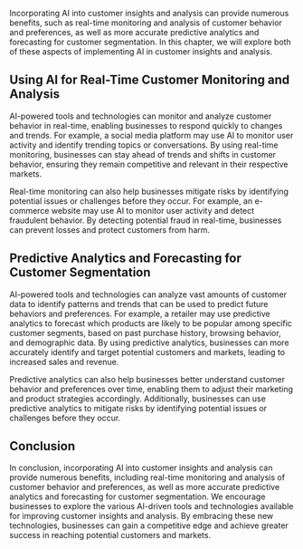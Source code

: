 
Incorporating AI into customer insights and analysis can provide numerous benefits, such as real-time monitoring and analysis of customer behavior and preferences, as well as more accurate predictive analytics and forecasting for customer segmentation. In this chapter, we will explore both of these aspects of implementing AI in customer insights and analysis.

Using AI for Real-Time Customer Monitoring and Analysis
-------------------------------------------------------

AI-powered tools and technologies can monitor and analyze customer behavior in real-time, enabling businesses to respond quickly to changes and trends. For example, a social media platform may use AI to monitor user activity and identify trending topics or conversations. By using real-time monitoring, businesses can stay ahead of trends and shifts in customer behavior, ensuring they remain competitive and relevant in their respective markets.

Real-time monitoring can also help businesses mitigate risks by identifying potential issues or challenges before they occur. For example, an e-commerce website may use AI to monitor user activity and detect fraudulent behavior. By detecting potential fraud in real-time, businesses can prevent losses and protect customers from harm.

Predictive Analytics and Forecasting for Customer Segmentation
--------------------------------------------------------------

AI-powered tools and technologies can analyze vast amounts of customer data to identify patterns and trends that can be used to predict future behaviors and preferences. For example, a retailer may use predictive analytics to forecast which products are likely to be popular among specific customer segments, based on past purchase history, browsing behavior, and demographic data. By using predictive analytics, businesses can more accurately identify and target potential customers and markets, leading to increased sales and revenue.

Predictive analytics can also help businesses better understand customer behavior and preferences over time, enabling them to adjust their marketing and product strategies accordingly. Additionally, businesses can use predictive analytics to mitigate risks by identifying potential issues or challenges before they occur.

Conclusion
----------

In conclusion, incorporating AI into customer insights and analysis can provide numerous benefits, including real-time monitoring and analysis of customer behavior and preferences, as well as more accurate predictive analytics and forecasting for customer segmentation. We encourage businesses to explore the various AI-driven tools and technologies available for improving customer insights and analysis. By embracing these new technologies, businesses can gain a competitive edge and achieve greater success in reaching potential customers and markets.
